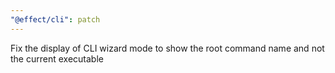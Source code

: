 ```yaml
---
"@effect/cli": patch
---
```


Fix the display of CLI wizard mode to show the root command name and not the current executable
